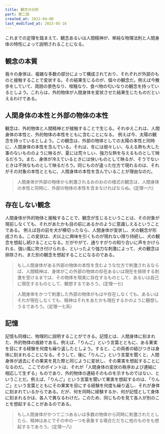 ```yaml
---
title: 観念の分析
part: 第二部
created_at: 2022-04-08
last_modified_at: 2023-05-16
---
```


これまでの定理を踏まえて、観念あるいは人間精神が、単純な物理法則と人間身体の特性によって説明されることになる。

## 観念の本質

我々の身体は、複雑な多数の部分によって構成されており、それぞれが外部のものと接触することで変状する。その結果生じるのが、個々の観念だ。例えば今散歩をしていて、周囲の景色なり、喧騒なり、食べ物の匂いなりの観念を持っているとしよう。これらは、外的物体が人間身体を変状させた結果生じたものだといえるわけである。

## 人間身体の本性と外部の物体の本性

観念は、外的物体と人間精神とが接触することで生じる。それゆえこれは、人間身体の本性と、外的物体の本性をともに含むことになる。
例えば今、太陽の観念を持っているとしよう。この観念は、外部の物体としての太陽の本性と同時に、人間身体の本性を含んでいる。それは、冬には弱々しい、与える熱も大した事のないもののように映るが、夏には荒々しい、強力な熱を与えるものとして映るだろう。また、身体が冷えているときには快いものとして映るが、そうでないときは不快なものとして映るだろう。同じものが違った仕方で現れるのは、それがその対象の本性とともに、人間身体の本性を含んでいることが理由なのだ。

>人間身体が外部の物体から刺激されるおのおのの様式の観念は、人間身体の本性と同時に、外部の物体の本性を含まなければならぬ。(定理一六)

## 存在しない観念

人間身体が外的物体と接触することで、観念が生じるということは、その対象が現前しなくても、それがあたかも目の前にあるかのように意識しえるということである。
例えば目の前を犬が横切ったなら、人間身体が変状し、犬の観念が形成される。この変状は、犬以上に興味を引くものが現れない限り持続し、犬の観念を想起し続けることになる。だがやがて、通りすがりの知り合いに声をかけられる、強い風に吹き付けられる、といったより強力な刺激によって、犬の観念は排除され、また別の観念を想起することになるのである。

>もし人間身体がある外部の物体の本性を含むような仕方で刺激されるならば、人間精神は、身体がこの外部の物体の存在あるいは現在を排除する刺激を受けるまでは、その物体を現実に存在するものとして、あるいは自己に現在するものとして、観想するであろう。(定理一七)

>人間身体をかつて刺激した外部の物体がもはや存在しなくても、あるいはそれが現在しなくても、精神はそれをあたかも現在するかのように観想しうるであろう。(定理一七系)

## 記憶

記憶も同様に、物理的に説明することができる。記憶とは、人間身体に刻まれた、外的物体の痕跡である。例えば、「りんご」という言葉とともに、ある果実を目にする経験を何度も繰り返したとしよう。すると、この両者の結びつきは身体に刻まれることになる。そうして、後に「りんご」という言葉を聞くと、人間身体が過去にその果実を見た際と同じように変状し、その果実を想起することになるのだ。
ここでのポイントは、それが「人間身体の変状の秩序および連結に相応して生ずる」ものであり、外的物体の連結そのものを示すものではない、ということだ。例えば、「りんご」という言葉を聞いて果実を想起するのは、「りんご」という言葉とともにその果実を目にする経験を何度も繰り返し、それが身体に刻まれているからである。だが、何を同時に経験するか、何が記憶として身体に刻まれるかは、各人で異なるわけだ。このため、同じものを見て各人が別のことを想起することがあるのである。

>もし人間身体がかつて二つあるいは多数の物体から同時に刺激されたとしたら、精神はあとでその中の一つを表象する場合ただちに他のものをも想起するであろう。(定理一八)
